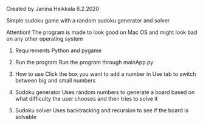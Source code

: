 Created by Janina Heikkala 6.2.2020

Simple sudoku game with a random sudoku generator and solver

Attention!
    The program is made to look good on Mac OS and might look bad on 
    any other operating system

1. Requirements 
    Python and pygame
    
2. Run the program
    Run the program through mainApp.py
    
3. How to use
    Click the box you want to add a number in
    Use tab to switch between big and small numbers
    
3. Sudoku generator
    Uses random numbers to generate a board based on what difficulty 
    the user chooses and then tries to solve it 

4. Sudoku solver
    Uses backtracking and recursion to see if the board is solvable
    